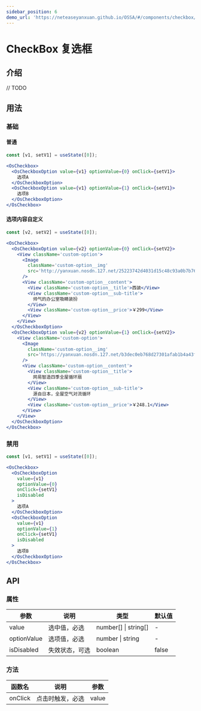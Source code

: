 ```yaml
---
sidebar_position: 6
demo_url: 'https://neteaseyanxuan.github.io/OSSA/#/components/checkbox/demo/index'
---
```


# CheckBox 复选框

## 介绍
// TODO

## 用法
### 基础
#### 普通
```jsx
const [v1, setV1] = useState([0]);
```
```jsx 
<OsCheckbox>
  <OsCheckboxOption value={v1} optionValue={0} onClick={setV1}>
    选项A
  </OsCheckboxOption>
  <OsCheckboxOption value={v1} optionValue={1} onClick={setV1}>
    选项B
  </OsCheckboxOption>
</OsCheckbox>
```
#### 选项内容自定义
```jsx
const [v2, setV2] = useState([0]);
```
```jsx
<OsCheckbox>
  <OsCheckboxOption value={v2} optionValue={0} onClick={setV2}>
    <View className='custom-option'>
      <Image
        className='custom-option__img'
        src='http://yanxuan.nosdn.127.net/25223742d4031d15c48c93a0b7b760c0.jpg?imageView&thumbnail=172x172&quality=95'
      />
      <View className='custom-option__content'>
        <View className='custom-option__title'>西装</View>
        <View className='custom-option__sub-title'>
          帅气的办公室吸睛装扮
        </View>
        <View className='custom-option__price'>￥299</View>
      </View>
    </View>
  </OsCheckboxOption>
  <OsCheckboxOption value={v2} optionValue={1} onClick={setV2}>
    <View className='custom-option'>
      <Image
        className='custom-option__img'
        src='https://yanxuan.nosdn.127.net/b3dec0eb768d27301afab1b4a43f30cb.png?quality=95&thumbnail=172x172&imageView'
      />
      <View className='custom-option__content'>
        <View className='custom-option__title'>
          网易智造四季全屋循环扇
        </View>
        <View className='custom-option__sub-title'>
          源自日本，全屋空气对流循环
        </View>
        <View className='custom-option__price'>￥248.1</View>
      </View>
    </View>
  </OsCheckboxOption>
</OsCheckbox>
```
### 禁用
```jsx
const [v1, setV1] = useState([0]);
```
```jsx
<OsCheckbox>
  <OsCheckboxOption
    value={v1}
    optionValue={0}
    onClick={setV1}
    isDisabled
  >
    选项A
  </OsCheckboxOption>
  <OsCheckboxOption
    value={v1}
    optionValue={1}
    onClick={setV1}
    isDisabled
  >
    选项B
  </OsCheckboxOption>
</OsCheckbox>
```

## API
### 属性
|参数|说明|类型|默认值|
|------|------|------|------|
|value|选中值，必选|number[] \| string[]|-|
|optionValue|选项值，必选|number \| string|-|
|isDisabled|失效状态，可选|boolean|false|


### 方法
|函数名|说明|参数|
|------|------|------|
|onClick|点击时触发，必选|value|

